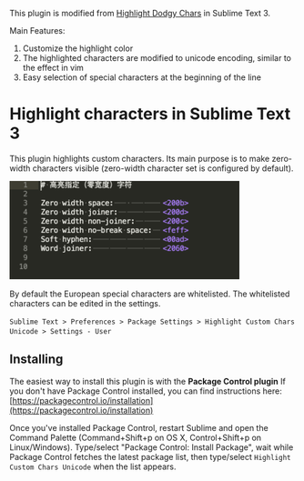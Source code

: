 This plugin is modified from [Highlight Dodgy Chars](https://github.com/TuureKaunisto/highlight-dodgy-chars) in Sublime Text 3.

Main Features:
1. Customize the highlight color
2. The highlighted characters are modified to unicode encoding, similar to the effect in vim
3. Easy selection of special characters at the beginning of the line

# Highlight characters in Sublime Text 3

This plugin highlights custom characters. Its main purpose is to make zero-width characters visible (zero-width character set is configured by default).

<img src="screen-shot.png" alt="The plugin highlights bad characters in the editor" title="The plugin highlights dodgy characters" width="404">

By default the European special characters are whitelisted. The whitelisted characters can be edited in the settings.

`Sublime Text > Preferences > Package Settings > Highlight Custom Chars Unicode > Settings - User`

## Installing

The easiest way to install this plugin is with the **Package Control plugin** If you don't have Package Control installed, you can find instructions here: [https://packagecontrol.io/installation](https://packagecontrol.io/installation)

Once you've installed Package Control, restart Sublime and open the Command Palette (Command+Shift+p on OS X, Control+Shift+p on Linux/Windows). Type/select "Package Control: Install Package", wait while Package Control fetches the latest package list, then type/select `Highlight Custom Chars Unicode` when the list appears.